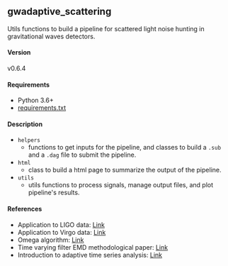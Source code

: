 ## gwadaptive_scattering  
Utils functions to build a pipeline for scattered light noise hunting in gravitational waves detectors.

#### Version

v0.6.4

####  Requirements

- Python 3.6+
- [requirements.txt](requirements.txt)

#### Description
- `helpers`
  - functions to get inputs for the pipeline, and classes to build a `.sub` and a `.dag` file to submit the pipeline.
- `html`
  - class to build a html page to summarize the output of the pipeline.
- `utils`
  - utils functions to process signals, manage output files, and plot pipeline's results.

#### References
- Application to LIGO data: [Link](https://iopscience.iop.org/article/10.1088/1361-6382/aa8e6b/meta) 
- Application to Virgo data: [Link](https://iopscience.iop.org/article/10.1088/1361-6382/ab9719/meta) 
- Omega algorithm: [Link](https://dspace.mit.edu/handle/1721.1/34388)
- Time varying filter EMD methodological paper: [Link](https://www.sciencedirect.com/science/article/pii/S0165168417301135?casa_token=e9Q5Bi85etAAAAAA:ow686chMeVLYYF4anHGXpMx_dNSzej0s3x9PJuCuyt1zYyyyYLUsOOw6VSWXQJgZQPgAUitW3IU)
- Introduction to adaptive time series analysis: [Link](https://www.jstor.org/stable/pdf/53161.pdf?casa_token=ZqoSg2aXRR8AAAAA:c-vPcJu5-ymb9Z_zZmr3pD1twXy3pb7nBxyUN0oUUoJfKgVLX1MIQhGqovwLsNJFQSCDrXa3k7GFJPxfIJhkwAXO650sblUb3mnVphXSjg73yUpczlEj)

